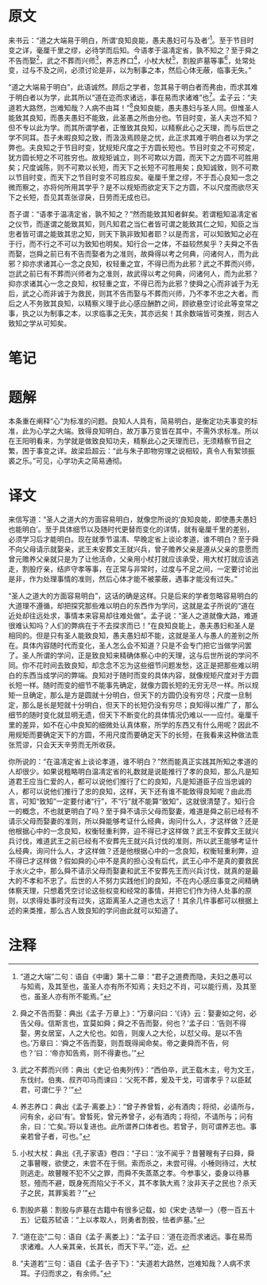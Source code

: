 # 原文
来书云：“道之大端易于明白，所谓‘良知良能，愚夫愚妇可与及者’[^1]。至于节目时变之详，毫厘千里之缪，必待学而后知。今语孝于温凊定省，孰不知之？至于舜之不告而娶[^2]，武之不葬而兴师[^3]，养志养口[^4]，小杖大杖[^5]，割股庐墓等事[^6]，处常处变，过与不及之间，必须讨论是非，以为制事之本，然后心体无蔽，临事无失。”

“道之大端易于明白”，此语诚然。顾后之学者，忽其易于明白者而弗由，而求其难于明白者以为学，此其所以“道在迩而求诸远，事在易而求诸难”也[^7]。孟子云：“夫道若大路然，岂难知哉？人病不由耳！”[^8]良知良能，愚夫愚妇与圣人同。但惟圣人能致其良知，而愚夫愚妇不能致，此圣愚之所由分也。节目时变，圣人夫岂不知？但不专以此为学。而其所谓学者，正惟致其良知，以精察此心之天理，而与后世之学不同耳。吾子未暇良知之致，而汲汲焉顾是之忧，此正求其难于明白者以为学之弊也。夫良知之于节目时变，犹规矩尺度之于方圆长短也。节目时变之不可预定，犹方圆长短之不可胜穷也。故规矩诚立，则不可欺以方圆，而天下之方圆不可胜用矣；尺度诚陈，则不可欺以长短，而天下之长短不可胜用矣；良知诚致，则不可欺以节目时变，而天下之节目时变不可胜应矣。毫厘千里之缪，不于吾心良知一念之微而察之，亦将何所用其学乎？是不以规矩而欲定天下之方圆，不以尺度而欲尽天下之长短，吾见其乖张谬戾，日劳而无成也已。

吾子谓：“语孝于温凊定省，孰不知之？”然而能致其知者鲜矣。若谓粗知温凊定省之仪节，而遂谓之能致其知，则凡知君之当仁者皆可谓之能致其仁之知，知臣之当忠者皆可谓之能致其忠之知，则天下孰非致知者耶？以是而言，可以知致知之必在于行，而不行之不可以为致知也明矣。知行合一之体，不益较然矣乎？夫舜之不告而娶，岂舜之前已有不告而娶者为之准则，故舜得以考之何典，问诸何人，而为此邪？抑亦求诸其心一念之良知，权轻重之宜，不得已而为此邪？武之不葬而兴师，岂武之前已有不葬而兴师者为之准则，故武得以考之何典，问诸何人，而为此邪？抑亦求诸其心一念之良知，权轻重之宜，不得已而为此邪？使舜之心而非诚于为无后，武之心而非诚于为救民，则其不告而娶与不葬而兴师，乃不孝不忠之大者。而后之人不务致其良知，以精察义理于此心感应酬酢之间，顾欲悬空讨论此等变常之事，执之以为制事之本，以求临事之无失，其亦远矣！其余数端皆可类推，则古人致知之学从可知矣。
# 笔记

# 题解
本条重在阐释“心”为标准的问题。良知人人具有，简易明白，是衡定功夫事变的标准，此为心学之大端。致得良知明白，故万事万变皆在其中，不需外求标准。所以在王阳明看来，为学就是做致良知功夫，精察此心之天理而已，无须精察节目之繁，困于事变之详。故梁启超云：“此与朱子即物穷理之说相较，真令人有絮领振裘之乐。”可见，心学功夫之简易通彻。
# 译文
来信写道：“圣人之道大的方面容易明白，就像您所说的‘良知良能，即使愚夫愚妇也能明白’。至于具体细节以及随时代更替而变化的详情，就有毫厘千里的差别，必须学习后才能明白。现在就季节温凊、早晚定省上谈论孝道，谁不明白？至于舜不向父母请示就娶亲，武王未安葬文王就兴兵，曾子赡养父亲是遵从父亲的意愿而曾元赡养父亲就只是为了让他活命，父亲用小杖打就应该承受，用大杖打就应该逃走，割股疗亲，结庐守孝等事，在正常与非常时，过度与不足之间，一定要讨论出是非，作为处理事情的准则，然后心体才能不被蒙蔽，遇事才能没有过失。”

“圣人之道大的方面容易明白”，这话的确是这样。只是后来的学者忽略容易明白的大道理不遵循，却把探究那些难以明白的东西作为学问，这就是孟子所说的“道在近处却往远处求，事情本来容易却往难处做”。孟子说：“圣人之道就像大路，难道很难认知吗？人们的弊病在于不去探求而已！”在良知良能上，愚夫愚妇和圣人是相同的。但是只有圣人能致良知，愚夫愚妇却不能，这就是圣人与愚人的差别之所在。具体内容随时代而变化，圣人怎么会不知道？只是不会专门把它当做学问罢了。圣人所谓的学问，正是致良知来精确体察心中的天理，这与后世所说的学问不同。你不花时间去致良知，却念念不忘为这些细节问题发愁，这正是把那些难以明白的东西当成学问的弊端。良知对于随时而变的具体内容，就像规矩尺度对于方圆长短一样。随时而变的细节不能事先确定，就像方圆长短的无穷无尽一样。所以规矩一旦确定，那么是方是圆就十分明白，但天下的方圆仍没有穷尽；尺度一旦制定，那么是长是短就十分明白，但天下的长短仍没有穷尽；良知得以推广了，那么细节的随时变化就显明无遗，但天下不断变化的具体情况仍难以一一应付。毫厘千里的差异，如不在心中良知的细微处认真体察，所学的东西又有什么用呢？因此不用规矩而要确定天下的方圆，不用尺度而要确定天下的长短，在我看来这种做法乖张荒谬，只会天天辛劳而无所收获。

你所说的：“在温凊定省上谈论孝道，谁不明白？”然而能真正实践其所知之孝道的人却很少。如果说粗略明白温凊定省的礼数就是说能推行了孝的良知，那么凡是知道君王应当仁爱的人，都可以说他们推行了仁的良知，凡是知道臣子应当忠诚的人，都可以说他们推行了忠的良知，这样，天下还有谁不能致得良知呢？由此而言，可知“致知”一定要付诸“行”，不“行”就不能算“致知”，这就很清楚了。知行合一的概念，不也就更明白了吗？至于舜不请示父母而娶妻，难道是舜之前已经有不请示父母而娶妻的准则，所以舜能够考证什么经典，询问什么人，才这样做？还是他根据心中的一念良知，权衡轻重利弊，迫不得已才这样做？武王不安葬文王就兴兵讨伐，难道武王之前已经有不安葬先王就兴兵讨伐的准则，所以武王能够考证什么经典，询问什么人，才这样做？还是他根据心中的一念良知，权衡轻重利弊，迫不得已才这样做？假如舜的心中不是真的担心没有后代，武王心中不是真的要救民于水火之中，那么舜不请示父母而娶妻和武王不安葬先王而兴兵讨伐，就真的是最大的不孝和不忠了。后世的人不努力实践他们的良知，不在内心感应事变之间精确体察天理，只想着凭空讨论这些权变和经常的事情，并把它们作为待人处事的原则，以求得处事时没有过失，这距离圣人之道也太远了！其余几件事都可以根据上述的来类推，那么古人致良知的学问由此就可以知道了。
# 注释

[^1]: “道之大端”二句：语自《中庸》第十二章：“君子之道费而隐，夫妇之愚可以与知焉，及其至也，虽圣人亦有所不知焉；夫妇之不肖，可以能行焉，及其至也，虽圣人亦有所不能焉。”
[^2]: 舜之不告而娶：典出《孟子·万章上》：“万章问曰：‘《诗》云：娶妻如之何，必告父母。信斯言也，宜莫如舜；舜之不告而娶，何也？’孟子曰：‘告则不得娶，男女居室，人之大伦也。如告，则废人之大伦，以怼父母。是以不告也。’万章曰：‘舜之不告而娶，则吾既得闻命矣。帝之妻舜而不告，何也？’曰：‘帝亦知告焉，则不得妻也。’”
[^3]: 武之不葬而兴师：典出《史记·伯夷列传》：“西伯卒，武王载木主，号为文王，东伐纣。伯夷、叔齐叩马而谏曰：‘父死不葬，爰及干戈，可谓孝乎？以臣弑君，可谓仁乎？’”
[^4]: 养志养口：典出《孟子·离娄上》：“曾子养曾晳，必有酒肉；将彻，必请所与，问有余，必曰‘有’。曾晳死，曾元养曾子，必有酒肉；将彻，不请所与；问有余，曰：‘亡矣。’将以复进也。此所谓养口体者也。若曾子，则可谓养志也。事亲若曾子者，可也。”
[^5]: 小杖大杖：典出《孔子家语》卷四：“子曰：‘汝不闻乎？昔瞽瞍有子曰舜，舜之事瞽瞍，欲使之，未尝不在于侧。索而杀之，未尝可得。小棰则待过，大杖则逃走。故瞽瞍不犯不父之罪，而舜不失蒸蒸之孝。今参事父，委身以待暴怒，殪而不避，既身死而陷父于不义，其不孝孰大焉？汝非天子之民也？杀天子之民，其罪奚若？’”
[^6]: 割股庐墓：割股与庐墓在古籍中有很多记载，如《宋史·选举一》（卷一百五十五）记载苏轼语：“上以孝取人，则勇者割股，怯者庐墓。”
[^7]: “道在迩”二句：语自《孟子·离娄上》：“孟子曰：‘道在迩而求诸远。事在易而求诸难。人人亲其亲，长其长，而天下平。’”迩，近。
[^8]: “夫道若”三句：语自《孟子·告子下》：“夫道若大路然，岂难知哉？人病不求耳。子归而求之，有余师。”